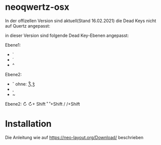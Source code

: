 # neoqwertz-osx

In der offizellen Version sind aktuell(Stand 16.02.2021) die Dead Keys nicht auf Quertz angepasst:

in dieser Version sind folgende Dead Key-Ebenen angepasst:

Ebene1:
- `
- ´
- ^

Ebene2:
- ˇ   ohne: Ǯ,ǯ
- ¸
- ~

Ebene2:
↻
↻+ Shift 
˚
˚+Shift
/
/+Shift

# Installation 
Die Anleitung wie auf https://neo-layout.org/Download/ beschrieben
